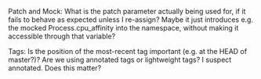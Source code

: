 Patch and Mock:
What is the patch parameter actually being used for, if it fails to behave as expected unless I re-assign? 
Maybe it just introduces e.g. the mocked Process.cpu_affinity into the namespace, without making it accessible through that variable?



Tags:
Is the position of the most-recent tag important (e.g. at the HEAD of master?)?
Are we using annotated tags or lightweight tags? I suspect annotated. Does this matter?

